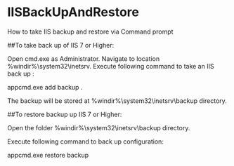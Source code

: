 # IISBackUpAndRestore
How to take IIS backup and restore via Command prompt 

##To take back up of IIS 7 or Higher:

Open cmd.exe as Administrator.
Navigate to location %windir%\system32\inetsrv\.
Execute following command to take an IIS back up :

appcmd.exe add backup <backupname>.



The backup will be stored at %windir%\system32\inetsrv\backup directory.

##To restore backup up IIS 7 or Higher:

Open the folder %windir%\system32\inetsrv\backup directory.

Execute following command to back up configuration:

appcmd.exe restore backup <backupname>
